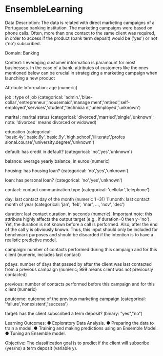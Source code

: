 # EnsembleLearning
Data Description: The data is related with direct marketing campaigns of a Portuguese banking institution. The marketing campaigns were based on phone calls. Often, more than one contact to the same client was required, in order to access if the product (bank term deposit) would be ('yes') or not ('no') subscribed.

Domain: Banking

Context: Leveraging customer information is paramount for most businesses. In the case of a bank, attributes of customers like the ones mentioned below can be crucial in strategizing a marketing campaign when launching a new product

Attribute Information:
age (numeric)

job : type of job (categorical: 'admin.','blue-collar','entrepreneur','housemaid','manage ment','retired','self-employed','services','student','technicia n','unemployed','unknown')

marital : marital status (categorical: 'divorced','married','single','unknown'; note: 'divorced' means divorced or widowed)

education (categorical: 'basic.4y','basic.6y','basic.9y','high.school','illiterate','profes sional.course','university.degree','unknown')

default: has credit in default? (categorical: 'no','yes','unknown')

balance: average yearly balance, in euros (numeric)

housing: has housing loan? (categorical: 'no','yes','unknown')

loan: has personal loan? (categorical: 'no','yes','unknown')

contact: contact communication type (categorical: 'cellular','telephone')

day: last contact day of the month (numeric 1 -31) 11.month: last contact month of year (categorical: 'jan', 'feb', 'mar', ..., 'nov', 'dec')

duration: last contact duration, in seconds (numeric). Important note: this attribute highly affects the output target (e.g., if duration=0 then y='no'). Yet, the duration is not known before a call is performed. Also, after the end of the call y is obviously known. Thus, this input should only be included for benchmark purposes and should be discarded if the intention is to have a realistic predictive model.

campaign: number of contacts performed during this campaign and for this client (numeric, includes last contact)

pdays: number of days that passed by after the client was last contacted from a previous campaign (numeric; 999 means client was not previously contacted)

previous: number of contacts performed before this campaign and for this client (numeric)

poutcome: outcome of the previous marketing campaign (categorical: 'failure','nonexistent','success')

target: has the client subscribed a term deposit? (binary: "yes","no")

Learning Outcomes:
● Exploratory Data Analysis.
● Preparing the data to train a model.
● Training and making predictions using an Ensemble Model.
● Tuning an Ensemble model.

Objective:
The classification goal is to predict if the client will subscribe (yes/no) a term deposit (variable y).
